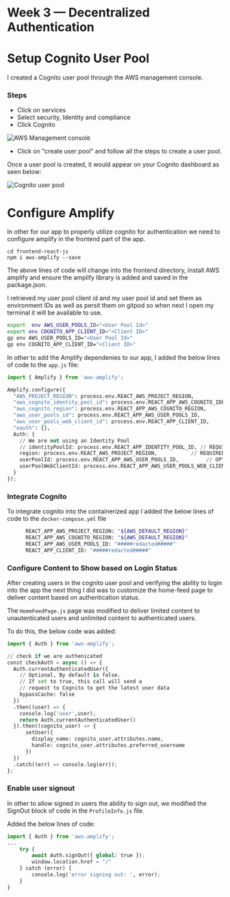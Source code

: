 # Week 3 — Decentralized Authentication

# Setup Cognito User Pool

I created a Cognito user pool through the AWS management console.

### Steps
- Click on services
- Select security, Identity and compliance
- Click Cognito

![AWS Management console](https://github.com/TheGozie/aws-bootcamp-cruddur-2023/assets/107365067/e741e3d0-74fe-42ab-aab8-98ce7c8b9e1a)

- Click on "create user pool" and follow all the steps to create a user pool.

Once a user pool is created, it would appear on your Cognito dashboard as seen below:

![Cognito user pool](https://github.com/TheGozie/aws-bootcamp-cruddur-2023/assets/107365067/72551544-e8af-4bec-b222-195d61569a4a)

# Configure Amplify

In other for our app to properly utilize cognito for authentication we need to configure amplify in the frontend part of the app.

```
cd frontend-react-js 
npm i aws-amplify --save
```

The above lines of code will change into the frontend directory, install AWS amplify and ensure the amplify library is added and saved in the package.json.

I retrieved my user pool client id and my user pool id and set them as environment IDs as well as persit them on gitpod so when next I open my terminal it will be available to use.

```bash
export  env AWS_USER_POOLS_ID="<User Pool Id>"
export env COGNITO_APP_CLIENT_ID="<Client ID>"
gp env AWS_USER_POOLS_ID="<User Pool Id>"
gp env COGNITO_APP_CLIENT_ID="<Client ID>"
```

In other to add the Amplify dependenies to our app, I added the below lines of code to the `app.js` file:

```py
import { Amplify } from 'aws-amplify';

Amplify.configure({
  "AWS_PROJECT_REGION": process.env.REACT_AWS_PROJECT_REGION,
  "aws_cognito_identity_pool_id": process.env.REACT_APP_AWS_COGNITO_IDENTITY_POOL_ID,
  "aws_cognito_region": process.env.REACT_APP_AWS_COGNITO_REGION,
  "aws_user_pools_id": process.env.REACT_APP_AWS_USER_POOLS_ID,
  "aws_user_pools_web_client_id": process.env.REACT_APP_CLIENT_ID,
  "oauth": {},
  Auth: {
    // We are not using an Identity Pool
    // identityPoolId: process.env.REACT_APP_IDENTITY_POOL_ID, // REQUIRED - Amazon Cognito Identity Pool ID
    region: process.env.REACT_AWS_PROJECT_REGION,           // REQUIRED - Amazon Cognito Region
    userPoolId: process.env.REACT_APP_AWS_USER_POOLS_ID,         // OPTIONAL - Amazon Cognito User Pool ID
    userPoolWebClientId: process.env.REACT_APP_AWS_USER_POOLS_WEB_CLIENT_ID,   // OPTIONAL - Amazon Cognito Web Client ID (26-char alphanumeric string)
  }
});
```

### Integrate Cognito

To integrate cognito into the containerized app I added the below lines of code to the `docker-compose.yml` file

```bash
      REACT_APP_AWS_PROJECT_REGION: "${AWS_DEFAULT_REGION}"
      REACT_APP_AWS_COGNITO_REGION: "${AWS_DEFAULT_REGION}"
      REACT_APP_AWS_USER_POOLS_ID: "#####redacted#####"
      REACT_APP_CLIENT_ID: "#####redacted#####"
```

### Configure Content to Show based on Login Status

After creating users in the cognito user pool and verifying the ability to login into the app the next thing I did was to customize the home-feed page to deliver content based on authentication status. 

The `HomeFeedPage.js` page was modified to deliver limited content to unautenticated users and unlimited content to authenticated users.

To do this, the below code was added:

```py
import { Auth } from 'aws-amplify';

// check if we are authenicated
const checkAuth = async () => {
  Auth.currentAuthenticatedUser({
    // Optional, By default is false. 
    // If set to true, this call will send a 
    // request to Cognito to get the latest user data
    bypassCache: false 
  })
  .then((user) => {
    console.log('user',user);
    return Auth.currentAuthenticatedUser()
  }).then((cognito_user) => {
      setUser({
        display_name: cognito_user.attributes.name,
        handle: cognito_user.attributes.preferred_username
      })
  })
  .catch((err) => console.log(err));
};

```

### Enable user signout

In other to allow signed in users the ability to sign out, we modified the SignOut block of code in the `ProfileInfo.js` file.

Added the below lines of code:

```py
import { Auth } from 'aws-amplify';
...
    try {
        await Auth.signOut({ global: true });
        window.location.href = "/"
    } catch (error) {
        console.log('error signing out: ', error);
    }
}
```
 



